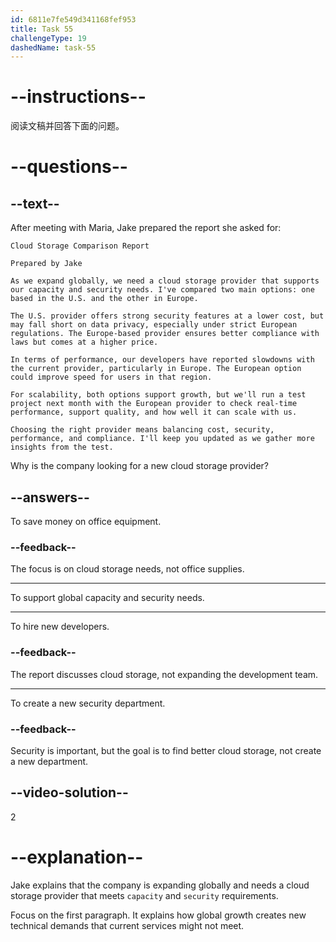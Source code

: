 ```yaml
---
id: 6811e7fe549d341168fef953
title: Task 55
challengeType: 19
dashedName: task-55
---
```


<!-- READING -->

# --instructions--

阅读文稿并回答下面的问题。

# --questions--

## --text--

After meeting with Maria, Jake prepared the report she asked for:

`Cloud Storage Comparison Report`

`Prepared by Jake`

`As we expand globally, we need a cloud storage provider that supports our capacity and security needs. I've compared two main options: one based in the U.S. and the other in Europe.`

`The U.S. provider offers strong security features at a lower cost, but may fall short on data privacy, especially under strict European regulations. The Europe-based provider ensures better compliance with laws but comes at a higher price.`

`In terms of performance, our developers have reported slowdowns with the current provider, particularly in Europe. The European option could improve speed for users in that region.`

`For scalability, both options support growth, but we'll run a test project next month with the European provider to check real-time performance, support quality, and how well it can scale with us.`

`Choosing the right provider means balancing cost, security, performance, and compliance. I'll keep you updated as we gather more insights from the test.`

Why is the company looking for a new cloud storage provider?

## --answers--

To save money on office equipment.

### --feedback--

The focus is on cloud storage needs, not office supplies.

---

To support global capacity and security needs.

---

To hire new developers.

### --feedback--

The report discusses cloud storage, not expanding the development team.

---

To create a new security department.

### --feedback--

Security is important, but the goal is to find better cloud storage, not create a new department.

## --video-solution--

2

# --explanation--

Jake explains that the company is expanding globally and needs a cloud storage provider that meets `capacity` and `security` requirements.

Focus on the first paragraph. It explains how global growth creates new technical demands that current services might not meet.
